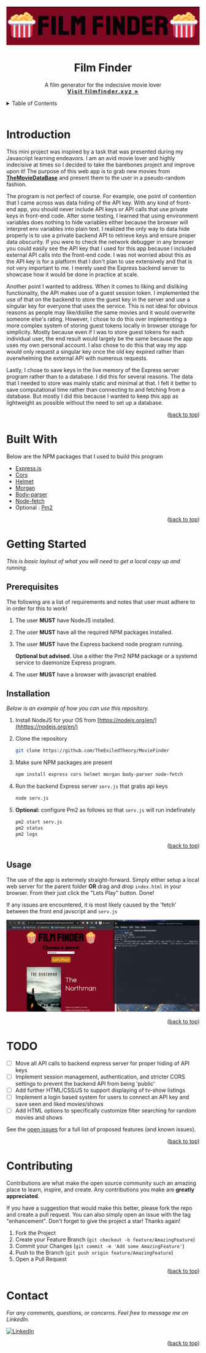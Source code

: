 <div id="top"></div>

<!-- Header section -->
<br />
<div align="center">
  <a href="https://filmfinder.xyz" target="_blank">
    <img src="pictures/logo.png" alt="Logo" width="800" height="100">
  </a>
 
  <h1 align="center" style="font-weight: bold;">Film Finder</h1>

  <p align="center">
    A film generator for the indecisive movie lover 
    <br />
    <a href="https://filmfinder.xyz"><strong style="letter-spacing: 2px;">Visit filmfinder.xyz »</strong></a>
    <br />
  </p>
</div>



<!-- TABLE OF CONTENTS -->
<details>
  <summary>Table of Contents</summary>
  <ol>
    <li>
      <a href="#introduction">Introduction</a>
    </li>
    <li><a href="#built-with">Built With</a></li>
    <li>
      <a href="#getting-started">Getting Started</a>
      <ul>
        <li><a href="#prerequisites">Prerequisites</a></li>
        <li><a href="#installation">Installation</a></li>
        <li><a href="#usage">Usage</a></li>
      </ul>
    </li>
    <li><a href="#todo">TODO</a></li>
    <li><a href="#contributing">Contributing</a></li>
    <li><a href="#contact">Contact</a></li>
  </ol>
</details>

<br />


<!-- ABOUT THE PROJECT -->
# Introduction

This mini project was inspired by a task that was presented during my Javascript learning endeavors. I am an avid movie lover and highly indecisive at times so I decided to take the barebones project and improve upon it! The purpose of this web app is to grab new movies from <a href="https://www.themoviedb.org/"><strong>TheMovieDataBase</strong></a> and present them to the user in a pseudo-random fashion. 


The program is not perfect of course. For example, one point of contention that I came across was data hiding of the API key. With any kind of front-end app, you should never include API keys or API calls that use private keys in front-end code. After some testing, I learned that using environment variables does nothing to hide variables either because the browser will interpret env variables into plain text. I realized the only way to data hide properly is to use a private backend API to retrieve keys and ensure proper data obscurity. If you were to check the network debugger in any browser you could easily see the API key that I used for this app because I included external API calls into the front-end code. I was not worried about this as the API key is for a platform that I don't plan to use extensively and that is not very important to me. I merely used the Express backend server to showcase how it would be done in practice at scale. 

Another point I wanted to address. When it comes to liking and disliking functionality, the API makes use of a guest session token. I implemented the use of that on the backend to store the guest key in the server and use a singular key for everyone that uses the service. This is not ideal for obvious reasons as people may like/dislike the same movies and it would overwrite someone else's rating. However, I chose to do this over implementing a more complex system of storing guest tokens locally in browser storage for simplicity. Mostly because even if I was to store guest tokens for each individual user, the end result would largely be the same because the app uses my own personal account. I also chose to do this that way my app would only request a singular key once the old key expired rather than overwhelming the external API with numerous requests.  

Lastly, I chose to save keys in the live memory of the Express server program rather than to a database. I did this for several reasons. The data that I needed to store was mainly static and minimal at that. I felt it better to save computational time rather than connecting to and fetching from a database. But mostly I did this because I wanted to keep this app as lightweight as possible without the need to set up a database. 

<p align="right">(<a href="#top">back to top</a>)</p>


# Built With

Below are the NPM packages that I used to build this program 

* [Express.js](https://expressjs.com/)
* [Cors](https://www.npmjs.com/package/cors)
* [Helmet](https://www.npmjs.com/package/helmet)
* [Morgan](https://www.npmjs.com/package/morgan)
* [Body-parser](https://www.npmjs.com/package/body-parser)
* [Node-fetch](https://www.npmjs.com/package/node-fetch)
* Optional : [Pm2](https://www.npmjs.com/package/pm2)


<p align="right">(<a href="#top">back to top</a>)</p>



<!-- GETTING STARTED -->
# Getting Started

_This is basic laylout of what you will need to get a local copy up and running._

## Prerequisites
The following are a list of requirements and notes that user must adhere to in order for this to work!

1. The user <strong>MUST</strong> have NodeJS installed.  

2. The user <strong>MUST</strong> have all the required NPM packages installed.

3. The user <strong>MUST</strong> have the Express backend node program running.

    <strong>Optional but advised</strong>. Use a either the Pm2 NPM package or a systemd service to daemonize Express program. 

4. The user <strong>MUST</strong> have a browser with javascript enabled.


## Installation

_Below is an example of how you can use this repository._

1. Install NodeJS for your OS from [https://nodejs.org/en/](hhttps://nodejs.org/en/)

2. Clone the repository
    ```sh
    git clone https://github.com/TheExiledTheory/MovieFinder
    ```
3. Make sure NPM packages are present
    ```sh
    npm install express cors helmet morgan body-parser node-fetch 
    ```
4. Run the backend Express server `serv.js` that grabs api keys
    ```sh
    node serv.js
    ```
5. <strong>Optional:</strong> configure Pm2 as follows so that `serv.js` will run indefinately  
    ```
    pm2 start serv.js 
    pm2 status 
    pm2 logs
    ```


<p align="right">(<a href="#top">back to top</a>)</p>



<!-- USAGE EXAMPLES -->
## Usage

The use of the app is extermely straight-forward. Simply either setup a local web server for the parent folder <strong>OR</strong> drag and drop `index.html` in your browser. From their just click the "Lets Play" button. Done!

If any issues are encountered, it is most likely caused by the 'fetch' between the front end javscript and `serv.js`

![Demo](pictures/demo.jpg)



<p align="right">(<a href="#top">back to top</a>)</p>


<!-- ROADMAP -->
# TODO

- [ ] Move all API calls to backend express server for proper hiding of API keys 
- [ ] Implement session management, authentication, and stricter CORS settings to prevent the backend API from being 'public' 
- [ ] Add further HTML/CSS/JS to support displaying of tv-show listings 
- [ ] Implement a login based system for users to connect an API key and save seen and liked movies/shows 
- [ ] Add HTML options to specifically customize filter searching for random movies and shows  

See the [open issues](https://github.com/TheExiledTheory/MovieFinder/issues) for a full list of proposed features (and known issues).

<p align="right">(<a href="#top">back to top</a>)</p>



<!-- CONTRIBUTING -->
# Contributing

Contributions are what make the open source community such an amazing place to learn, inspire, and create. Any contributions you make are **greatly appreciated**.

If you have a suggestion that would make this better, please fork the repo and create a pull request. You can also simply open an issue with the tag "enhancement".
Don't forget to give the project a star! Thanks again!

1. Fork the Project
2. Create your Feature Branch (`git checkout -b feature/AmazingFeature`)
3. Commit your Changes (`git commit -m 'Add some AmazingFeature'`)
4. Push to the Branch (`git push origin feature/AmazingFeature`)
5. Open a Pull Request

<p align="right">(<a href="#top">back to top</a>)</p>


<!-- CONTACT -->
# Contact

_For any comments, questions, or concerns. Feel free to message me on LinkedIn._

[![LinkedIn][linkedin-shield]][linkedin-url]


<p align="right">(<a href="#top">back to top</a>)</p>



<!-- MARKDOWN LINKS & IMAGES -->
[linkedin-shield]: https://img.shields.io/badge/-LinkedIn-black.svg?style=for-the-badge&logo=linkedin&colorB=555
[linkedin-url]: https://www.linkedin.com/in/mark-cuccarese-ii-4902b4178/
[product-screenshot]: images/screenshot.png
[website]: https://filmfinder.xyz/






